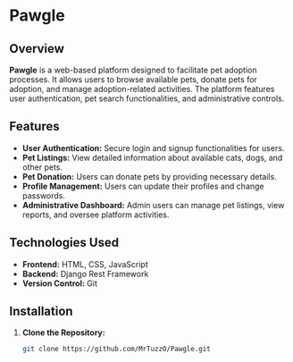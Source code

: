 # Pawgle

## Overview
**Pawgle** is a web-based platform designed to facilitate pet adoption processes. It allows users to browse available pets, donate pets for adoption, and manage adoption-related activities. The platform features user authentication, pet search functionalities, and administrative controls.

## Features
- **User Authentication:** Secure login and signup functionalities for users.
- **Pet Listings:** View detailed information about available cats, dogs, and other pets.
- **Pet Donation:** Users can donate pets by providing necessary details.
- **Profile Management:** Users can update their profiles and change passwords.
- **Administrative Dashboard:** Admin users can manage pet listings, view reports, and oversee platform activities.

## Technologies Used
- **Frontend:** HTML, CSS, JavaScript
- **Backend:** Django Rest Framework
- **Version Control:** Git

## Installation
1. **Clone the Repository:**
   ```bash
   git clone https://github.com/MrTuzzO/Pawgle.git
